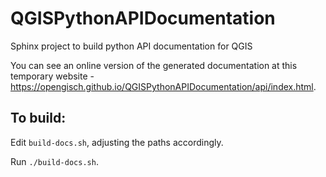 # QGISPythonAPIDocumentation
Sphinx project to build python API documentation for QGIS

You can see an online version of the generated documentation at this temporary website - https://opengisch.github.io/QGISPythonAPIDocumentation/api/index.html.

## To build:

Edit ``build-docs.sh``, adjusting the paths accordingly.

Run ``./build-docs.sh``.
